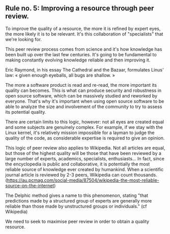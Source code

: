 ## Rule no. 5: Improving a resource through peer review.

To improve the quality of a resource, the more it is refined by expert eyes, the more likely it is to be relevant. It's this collaboration of "specialists" that we're looking for.

This peer review process comes from science and it's how knowledge has been built up over the last few centuries. It's going to be fundamental to making constantly evolving knowledge reliable and then improving it.

Eric Raymond, in his essay The Cathedral and the Bazaar, formulates Linus' law: « given enough eyeballs, all bugs are shallow. »

The more a software product is read and re-read, the more important its quality can becomes. This is what can produce security and robustness in open source software, which can be massively studied and reworked by everyone. That's why it's important when using open source software to be able to analyze the size and involvement of the community to try to assess its potential quality.

There are certain limits to this logic, however: not all eyes are created equal and some subjects are genuinely complex. For example, if we stay with the Linux kernel, it's relatively mission impossible for a layman to judge the quality of the code, as considerable expertise is required to give an opinion.

This logic of peer review also applies to Wikipedia. Not all articles are equal, but those of the highest quality will be those that have been reviewed by a large number of experts, academics, specialists, enthusiasts... In fact, since the encyclopedia is public and collaborative, it is potentially the most reliable source of knowledge ever created by humankind. When a scientific journal article is reviewed by 2-3 peers, Wikipedia can count thousands. (https://au.pcmag.com/social-media/87504/wikipedia-the-most-reliable-source-on-the-internet)

The Delphic method gives a name to this phenomenon, stating "that predictions made by a structured group of experts are generally more reliable than those made by unstructured groups or individuals." (cf Wikipedia)

We need to seek to maximise peer review in order to obtain a quality resource.
